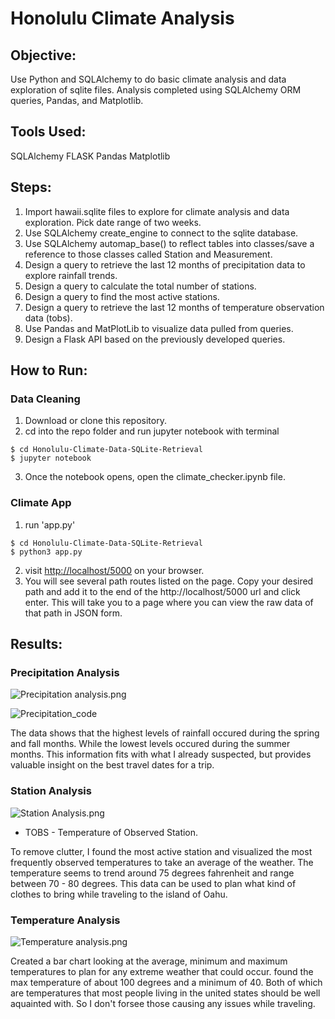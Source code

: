# Honolulu Climate Analysis

## Objective:
Use Python and SQLAlchemy to do basic climate analysis and data exploration of sqlite files. Analysis completed using SQLAlchemy ORM queries, Pandas, and Matplotlib.

## Tools Used:
SQLAlchemy
FLASK
Pandas
Matplotlib

## Steps:
 1. Import hawaii.sqlite files to explore for climate analysis and data exploration. Pick date range of two weeks.
 2. Use SQLAlchemy create_engine to connect to the sqlite database.
 3. Use SQLAlchemy automap_base() to reflect tables into classes/save a reference to those classes called Station and Measurement.
 4. Design a query to retrieve the last 12 months of precipitation data to explore rainfall trends.
 5. Design a query to calculate the total number of stations.
 6. Design a query to find the most active stations.
 7. Design a query to retrieve the last 12 months of temperature observation data (tobs).
 8. Use Pandas and MatPlotLib to visualize data pulled from queries. 
 9. Design a Flask API based on the previously developed queries.

## How to Run:
 ### Data Cleaning
 1. Download or clone this repository.
 2. cd into the repo folder and run jupyter notebook with terminal
```
$ cd Honolulu-Climate-Data-SQLite-Retrieval
$ jupyter notebook
```
 3. Once the notebook opens, open the climate_checker.ipynb file.

 ### Climate App
 1. run 'app.py'
 ```
$ cd Honolulu-Climate-Data-SQLite-Retrieval
$ python3 app.py
```
 2. visit [http://localhost/5000](http://localhost/5000) on your browser.
 3. You will see several path routes listed on the page. Copy your desired path and add it to the end of the http://localhost/5000 url and click enter. This will take you to a page where you can view the raw data of that path in JSON form.



## Results:
### Precipitation Analysis
![Precipitation analysis.png](https://github.com/SamLingle/Honolulu-Climate-Data-SQLite-Retrieval/blob/master/data_exploration_png_files/Precipitation_Chart.png)

![Precipitation_code](https://github.com/SamLingle/Honolulu-Climate-Data-SQLite-Retrieval/blob/master/data_exploration_png_files/Precipitation_query.png)

The data shows that the highest levels of rainfall occured during the spring and fall months. While the lowest levels occured during the summer months. This information fits with what I already suspected, but provides valuable insight on the best travel dates for a trip.

### Station Analysis
![Station Analysis.png](https://github.com/SamLingle/Honolulu-Climate-Data-SQLite-Retrieval/blob/master/data_exploration_png_files/Temperature_Analysis_chart.png)

 * TOBS - Temperature of Observed Station.

To remove clutter, I found the most active station and visualized the most frequently observed temperatures to take an average of the weather. The temperature seems to trend around 75 degrees fahrenheit and range between 70 - 80 degrees. This data can be used to plan what kind of clothes to bring while traveling to the island of Oahu. 


### Temperature Analysis
![Temperature analysis.png](https://github.com/SamLingle/Honolulu-Climate-Data-SQLite-Retrieval/blob/master/data_exploration_png_files/Average_vacation_temp.png)

Created a bar chart looking at the average, minimum and maximum temperatures to plan for any extreme weather that could occur. found the max temperature of about 100 degrees and a minimum of 40. Both of which are temperatures that most people living in the united states should be well aquainted with. So I don't forsee those causing any issues while traveling. 

